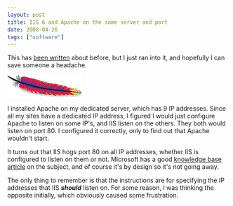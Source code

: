 ```yaml
---
layout: post
title: IIS 6 and Apache on the same server and port
date: 2008-04-26
tags: ["software"]
---
```


This has [been written](http://www.prismix.com/blog/2006/06/running_apache_and_iis_6_toget.cfm) about before, but I just ran into it, and hopefully I can save someone a headache.

![Apache Feather](feather.gif)&#160; 

I installed Apache on my dedicated server, which has 9 IP addresses. Since all my sites have a dedicated IP address, I figured I would just configure Apache to listen on some IP's, and IIS listen on the others. They both would listen on port 80\. I configured it correctly, only to find out that Apache wouldn't start.

It turns out that IIS hogs port 80 on all IP addresses, whether IIS is configured to listen on them or not. Microsoft has a good [knowledge base article](http://support.microsoft.com/default.aspx?scid=kb;en-us;813368&amp;Product=iis60) on the subject, and of course it's by design so it's not going away.

The only thing to remember is that the instructions are for specifying the IP addresses that IIS **_should_** listen on. For some reason, I was thinking the opposite initially, which obviously caused some frustration.